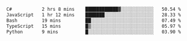 <!--START_SECTION:waka-->

```txt
C#           2 hrs 8 mins    ████████████▓░░░░░░░░░░░░   50.54 %
JavaScript   1 hr 12 mins    ███████░░░░░░░░░░░░░░░░░░   28.33 %
Bash         19 mins         ██░░░░░░░░░░░░░░░░░░░░░░░   07.49 %
TypeScript   15 mins         █▒░░░░░░░░░░░░░░░░░░░░░░░   05.97 %
Python       9 mins          █░░░░░░░░░░░░░░░░░░░░░░░░   03.90 %
```

<!--END_SECTION:waka--> 
 

